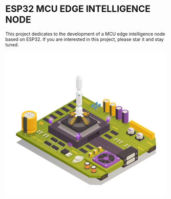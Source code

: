 # ESP32 MCU EDGE INTELLIGENCE NODE
This project dedicates to the development of a MCU edge intelligence node based on ESP32. If you are interested in this project, please star it and stay tuned.

![cover](cover.jpg)
